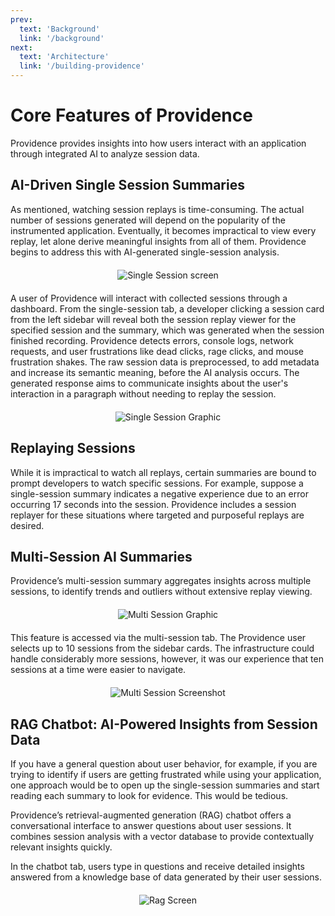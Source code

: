 ```yaml
---
prev: 
  text: 'Background'
  link: '/background'
next:
  text: 'Architecture'
  link: '/building-providence'
---
```


# Core Features of Providence

Providence provides insights into how users interact with an application through integrated AI to analyze session data.

## AI-Driven Single Session Summaries

As mentioned, watching session replays is time-consuming. The actual number of sessions generated will depend on the popularity of the instrumented application. Eventually, it becomes impractical to view every replay, let alone derive meaningful insights from all of them. Providence begins to address this with AI-generated single-session analysis.

<div style="display: flex; justify-content: center; align-items: center; margin-bottom: 20px; margin-top: 20px;">
  <img src='/single_session_summary_screenshot.png' alt='Single Session screen'/>
</div>

A user of Providence will interact with collected sessions through a dashboard. From the single-session tab, a developer clicking a session card from the left sidebar will reveal both the session replay viewer for the specified session and the summary, which was generated when the session finished recording. Providence detects errors, console logs, network requests, and user frustrations like dead clicks, rage clicks, and mouse frustration shakes. The raw session data is preprocessed, to add metadata and increase its semantic meaning, before the AI analysis occurs. The generated response aims to communicate insights about the user's interaction in a paragraph without needing to replay the session.

<div style="display: flex; justify-content: center; align-items: center; margin-bottom: 20px; margin-top: 20px;">
  <img src='/single_session_summary.png' alt='Single Session Graphic'/>
</div>

## Replaying Sessions

While it is impractical to watch all replays, certain summaries are bound to prompt developers to watch specific sessions. For example, suppose a single-session summary indicates a negative experience due to an error occurring 17 seconds into the session. Providence includes a session replayer for these situations where targeted and purposeful replays are desired.

## Multi-Session AI Summaries

Providence’s multi-session summary aggregates insights across multiple sessions, to identify trends and outliers without extensive replay viewing.

<div style="display: flex; justify-content: center; align-items: center; margin-bottom: 20px; margin-top: 20px;">
  <img src='/multi_session_summary.png' alt='Multi Session Graphic'/>
</div>

This feature is accessed via the multi-session tab. The Providence user selects up to 10 sessions from the sidebar cards. The infrastructure could handle considerably more sessions, however, it was our experience that ten sessions at a time were easier to navigate. 

<div style="display: flex; justify-content: center; align-items: center; margin-bottom: 20px; margin-top: 20px;">
  <img src='/multi_summary_screenshot.png' alt='Multi Session Screenshot'/>
</div>

## RAG Chatbot: AI-Powered Insights from Session Data

If you have a general question about user behavior, for example, if you are trying to identify if users are getting frustrated while using your application, one approach would be to open up the single-session summaries and start reading each summary to look for evidence. This would be tedious.

Providence’s retrieval-augmented generation (RAG) chatbot offers a conversational interface to answer questions about user sessions. It combines session analysis with a vector database to provide contextually relevant insights quickly.

In the chatbot tab, users type in questions and receive detailed insights answered from a knowledge base of data generated by their user sessions.

<div style="display: flex; justify-content: center; align-items: center; margin-bottom: 20px; margin-top: 20px;">
  <img src='/chatbot_screenshot.png' alt='Rag Screen'/>
</div>


